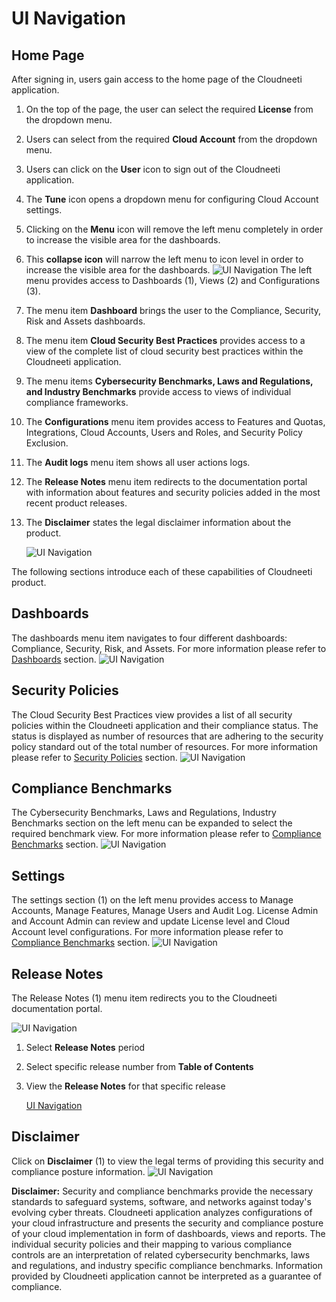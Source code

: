 UI Navigation
=============

Home Page
---------

After signing in, users gain access to the home page of the Cloudneeti
application.

1.  On the top of the page, the user can select the required **License** from
    the dropdown menu.
2.	Users can select from the required **Cloud Account** from the dropdown menu.
3.  Users can click on the **User** icon to sign out of the Cloudneeti
    application.
4.  The **Tune** icon opens a dropdown menu for configuring Cloud Account
    settings.
5.  Clicking on the **Menu** icon will remove the left menu completely in order
    to increase the visible area for the dashboards.
6.  This **collapse icon** will narrow the left menu to icon level in order to
    increase the visible area for the dashboards.
	![UI Navigation](.././images/userGuideUINavigation/UINavigation_Homepage.png#thumbnail)
The left menu provides access to Dashboards (1), Views (2) and Configurations (3).

1.  The menu item **Dashboard** brings the user to the Compliance, Security,
    Risk and Assets dashboards.

2.  The menu item **Cloud Security Best Practices** provides access to a view of the complete list of cloud security best practices within the Cloudneeti application.

3.  The menu items **Cybersecurity Benchmarks, Laws and Regulations, and Industry Benchmarks** provide access to views of individual compliance frameworks.

4.  The **Configurations** menu item provides access to Features and Quotas, Integrations, Cloud Accounts, Users and Roles, and Security Policy Exclusion.

5.  The **Audit logs** menu item shows all user actions logs.

6. The **Release Notes** menu item redirects to the documentation portal with information about features and security policies added in the most recent product releases.

7.  The **Disclaimer** states the legal disclaimer information about the product.
	
    ![UI Navigation](.././images/userGuideUINavigation/Left_Menu_Items.png#thumbnail)

The following sections introduce each of these capabilities of Cloudneeti
product.

Dashboards
----------

The dashboards menu item navigates to four different dashboards: Compliance,
Security, Risk, and Assets. For more information please refer to [Dashboards]()
section.
	![UI Navigation](.././images/userGuideUINavigation/Dashboard_Section.png#thumbnail)

Security Policies
-----------------

The Cloud Security Best Practices view provides a list of all security policies
within the Cloudneeti application and their compliance status. The status is
displayed as number of resources that are adhering to the security policy
standard out of the total number of resources. For more information please refer
to [Security Policies]() section.
	![UI Navigation](.././images/userGuideUINavigation/Security_Policies.png#thumbnail)

Compliance Benchmarks
---------------------

The Cybersecurity Benchmarks, Laws and Regulations, Industry Benchmarks section
on the left menu can be expanded to select the required benchmark view. For more
information please refer to [Compliance Benchmarks]() section.
	![UI Navigation](.././images/userGuideUINavigation/Compliance_Benchmarks.png#thumbnail)

Settings
--------

The settings section (1) on the left menu provides access to Manage Accounts,
Manage Features, Manage Users and Audit Log. License Admin and Account Admin can
review and update License level and Cloud Account level configurations. For more
information please refer to [Compliance Benchmarks]() section.
	![UI Navigation](.././images/userGuideUINavigation/Settings_Panel.png#thumbnail)

Release Notes
-------------

The Release Notes (1) menu item redirects you to the Cloudneeti documentation
portal.
	
![UI Navigation](.././images/userGuideUINavigation/Release_Notes.png#thumbnail)

1.  Select **Release Notes** period

2.  Select specific release number from **Table of Contents**

3.  View the **Release Notes** for that specific release
	
    [UI Navigation](.././images/userGuideUINavigation/Release_Notes_Details.png#thumbnail)

Disclaimer
----------

Click on **Disclaimer** (1) to view the legal terms of providing this security
and compliance posture information.
	![UI Navigation](.././images/userGuideUINavigation/Disclaimer.png#thumbnail)

**Disclaimer:** Security and compliance benchmarks provide the necessary
standards to safeguard systems, software, and networks against today's evolving
cyber threats. Cloudneeti application analyzes configurations of your cloud
infrastructure and presents the security and compliance posture of your cloud
implementation in form of dashboards, views and reports. The individual security
policies and their mapping to various compliance controls are an interpretation
of related cybersecurity benchmarks, laws and regulations, and industry specific
compliance benchmarks. Information provided by Cloudneeti application cannot be
interpreted as a guarantee of compliance.
